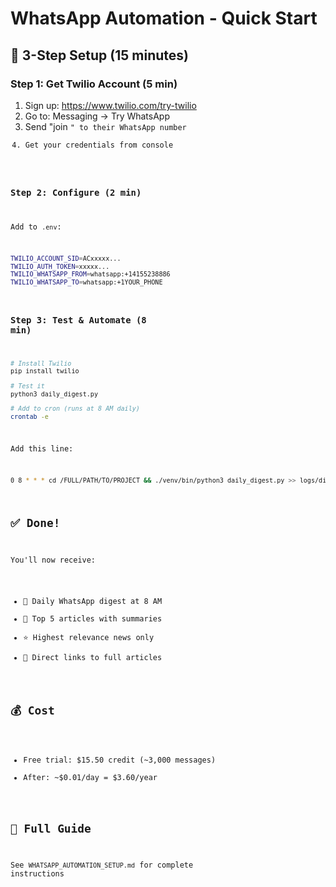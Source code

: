 # WhatsApp Automation - Quick Start

## 🚀 3-Step Setup (15 minutes)

### Step 1: Get Twilio Account (5 min)
1. Sign up: https://www.twilio.com/try-twilio
2. Go to: Messaging → Try WhatsApp
3. Send "join <code>" to their WhatsApp number
4. Get your credentials from console

### Step 2: Configure (2 min)
Add to `.env`:
```bash
TWILIO_ACCOUNT_SID=ACxxxxx...
TWILIO_AUTH_TOKEN=xxxxx...
TWILIO_WHATSAPP_FROM=whatsapp:+14155238886
TWILIO_WHATSAPP_TO=whatsapp:+1YOUR_PHONE
```

### Step 3: Test & Automate (8 min)
```bash
# Install Twilio
pip install twilio

# Test it
python3 daily_digest.py

# Add to cron (runs at 8 AM daily)
crontab -e
```

Add this line:
```bash
0 8 * * * cd /FULL/PATH/TO/PROJECT && ./venv/bin/python3 daily_digest.py >> logs/digest.log 2>&1
```

## ✅ Done!

You'll now receive:
- 📱 Daily WhatsApp digest at 8 AM
- 📰 Top 5 articles with summaries
- ⭐ Highest relevance news only
- 🔗 Direct links to full articles

## 💰 Cost
- Free trial: $15.50 credit (~3,000 messages)
- After: ~$0.01/day = $3.60/year

## 📖 Full Guide
See `WHATSAPP_AUTOMATION_SETUP.md` for complete instructions
